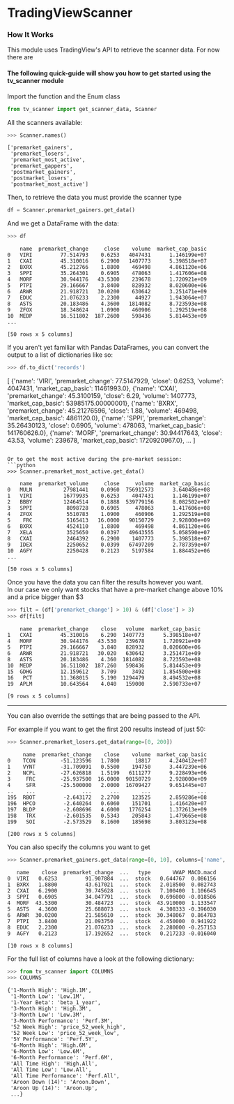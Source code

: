 # TradingViewScanner


### How It Works

This module uses TradingView's API to retrieve the scanner data.
For now there are 
#### The following quick-guide will show you how to get started using the tv_scanner module

Import the function and the Enum class
```python
from tv_scanner import get_scanner_data, Scanner
```

All the scanners available:
```python
>>> Scanner.names()
```
```
['premarket_gainers',
 'premarket_losers',
 'premarket_most_active',
 'premarket_gappers',
 'postmarket_gainers',
 'postmarket_losers',
 'postmarket_most_active']
```

Then, to retrieve the data you must provide the scanner type
```python
df = Scanner.premarket_gainers.get_data()
```

And we get a DataFrame with the data:
```python
>>> df
```
```
    name  premarket_change     close    volume  market_cap_basic
0   VIRI         77.514793    0.6253   4047431      1.146199e+07
1   CXAI         45.310016    6.2900   1407773      5.398518e+07
2   BXRX         45.212766    1.8800    469498      4.861120e+06
3   SPPI         35.264301    0.6905    478063      1.417606e+08
4   MORF         30.944176   43.5300    239678      1.720921e+09
5   PTPI         29.166667    3.8400    828932      8.020600e+06
6   ARWR         21.918721   30.0200    630642      3.251471e+09
7   EDUC         21.076233    2.2300     44927      1.943064e+07
8   ASTS         20.183486    4.3600   1814082      8.723593e+08
9   ZFOX         18.348624    1.0900    460906      1.292519e+08
10  MEDP         16.511802  187.2600    598436      5.814453e+09
...

[50 rows x 5 columns]
```

If you aren't yet familiar with Pandas DataFrames, you can convert the output to a list of dictionaries like so:
```python
>>> df.to_dict('records')
```
[
    {'name': 'VIRI', 'premarket_change': 77.5147929, 'close': 0.6253, 'volume': 4047431, 'market_cap_basic': 11461993.0},
    {'name': 'CXAI', 'premarket_change': 45.3100159, 'close': 6.29, 'volume': 1407773, 'market_cap_basic': 53985175.00000001},
    {'name': 'BXRX', 'premarket_change': 45.21276596, 'close': 1.88, 'volume': 469498, 'market_cap_basic': 4861120.0},
    {'name': 'SPPI', 'premarket_change': 35.26430123, 'close': 0.6905, 'volume': 478063, 'market_cap_basic': 141760626.0},
    {'name': 'MORF', 'premarket_change': 30.94417643, 'close': 43.53, 'volume': 239678, 'market_cap_basic': 1720920967.0},
    ...
]
```

Or to get the most active during the pre-market session:
```python
>>> Scanner.premarket_most_active.get_data()
```
```
    name  premarket_volume     close     volume  market_cap_basic
0   MULN          27981441    0.0960  756912573      3.640486e+08
1   VIRI          16779935    0.6253    4047431      1.146199e+07
2   BBBY          12464514    0.1888  539779156      8.082502e+07
3   SPPI           8098728    0.6905     478063      1.417606e+08
4   ZFOX           5510783    1.0900     460906      1.292519e+08
5    FRC           5165413   16.0000   90150729      2.928000e+09
6   BXRX           4524110    1.8800     469498      4.861120e+06
7   XELA           3525650    0.0397   49643555      5.058590e+07
8   CXAI           2464392    6.2900    1407773      5.398518e+07
9   IDEX           2250652    0.0399   67497209      2.787359e+07
10  AGFY           2250428    0.2123    5197584      1.884452e+06
...

[50 rows x 5 columns]
```

Once you have the data you can filter the results however you want.  
In our case we only want stocks that have a pre-market change above 10% and a price bigger than $3 
```python
>>> filt = (df['premarket_change'] > 10) & (df['close'] > 3)
>>> df[filt]
```
```
    name  premarket_change    close   volume  market_cap_basic
1   CXAI         45.310016    6.290  1407773      5.398518e+07
4   MORF         30.944176   43.530   239678      1.720921e+09
5   PTPI         29.166667    3.840   828932      8.020600e+06
6   ARWR         21.918721   30.020   630642      3.251471e+09
8   ASTS         20.183486    4.360  1814082      8.723593e+08
10  MEDP         16.511802  187.260   598436      5.814453e+09
15  GDHG         12.159612    3.709     3492      1.854500e+08
16   PCT         11.368015    5.190  1294479      8.494532e+08
19  APLM         10.643564    4.040   159000      2.590733e+07

[9 rows x 5 columns]
```

-----  
You can also override the settings that are being passed to the API.

For example if you want to get the first 200 results instead of just 50:
```python
>>> Scanner.premarket_losers.get_data(range=[0, 200])
```
```
     name  premarket_change    close    volume  market_cap_basic
0    TCON        -51.123596   1.7800     18817      4.240412e+07
1    VYNT        -31.709091   0.5500    194750      3.447239e+06
2    NCPL        -27.626818   1.5199   6111277      9.228493e+06
3     FRC        -25.937500  16.0000  90150729      2.928000e+09
4     SFR        -25.500000   2.0000  16709427      9.651445e+07
..    ...               ...      ...       ...               ...
195  RBOT         -2.643172   2.2700    123525      2.859286e+08
196  HPCO         -2.640264   0.6060    151701      1.416420e+07
197  BLDP         -2.608696   4.6000   1776254      1.372613e+09
198   TRX         -2.601535   0.5343    205843      1.479665e+08
199   SOI         -2.573529   8.1600    185698      3.803123e+08

[200 rows x 5 columns]
```

You can also specify the columns you want to get
```python
>>> Scanner.premarket_gainers.get_data(range=[0, 10], columns=['name', 'close', 'premarket_change', 'logoid', 'description', 'type', 'VWAP', 'MACD.macd'])
```
```
   name    close  premarket_change  ...   type       VWAP MACD.macd
0  VIRI   0.6253         91.907884  ...  stock   0.644767  0.086156
1  BXRX   1.8800         43.617021  ...  stock   2.018500  0.082743
2  CXAI   6.2900         39.745628  ...  stock   7.100400  1.106645
3  SPPI   0.6905         34.047791  ...  stock   0.696000 -0.018506
4  MORF  43.5300         30.484723  ...  stock  43.910000  1.133547
5  ASTS   4.3600         25.688073  ...  stock   4.308333 -0.396030
6  ARWR  30.0200         21.585610  ...  stock  30.348067  0.864783
7  PTPI   3.8400         21.093750  ...  stock   4.450000  0.941922
8  EDUC   2.2300         21.076233  ...  stock   2.280000 -0.257153
9  AGFY   0.2123         17.192652  ...  stock   0.217233 -0.016040

[10 rows x 8 columns]
```

For the full list of columns have a look at the following dictionary:
```python
>>> from tv_scanner import COLUMNS
>>> COLUMNS
```
```
{'1-Month High': 'High.1M',
 '1-Month Low': 'Low.1M',
 '1-Year Beta': 'beta_1_year',
 '3-Month High': 'High.3M',
 '3-Month Low': 'Low.3M',
 '3-Month Performance': 'Perf.3M',
 '52 Week High': 'price_52_week_high',
 '52 Week Low': 'price_52_week_low',
 '5Y Performance': 'Perf.5Y',
 '6-Month High': 'High.6M',
 '6-Month Low': 'Low.6M',
 '6-Month Performance': 'Perf.6M',
 'All Time High': 'High.All',
 'All Time Low': 'Low.All',
 'All Time Performance': 'Perf.All',
 'Aroon Down (14)': 'Aroon.Down',
 'Aroon Up (14)': 'Aroon.Up',
 ...}
```